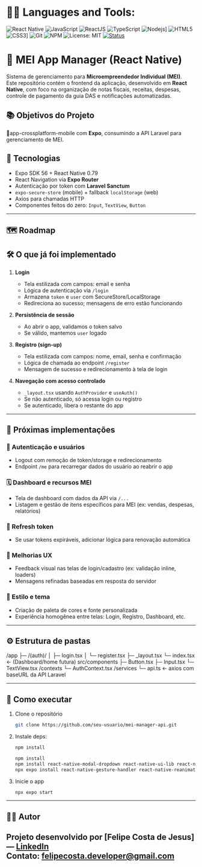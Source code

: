  # 👨‍💻 Languages and Tools:
![React Native](https://img.shields.io/badge/-React%20Native-%23282C34?style=flat-square&logo=react)
![JavaScript](https://img.shields.io/badge/-JavaScript-%23F7DF1C?style=flat-square&logo=javascript&logoColor=000000&labelColor=%23F7DF1C&color=%23FFCE5A)
![ReactJS](https://img.shields.io/badge/-ReactJS-%23282C34?style=flat-square&logo=react)
![TypeScript](https://img.shields.io/badge/-TypeScript-%23282C34?style=flat-square&logo=typescript&logoColor=007bcd)
![Nodejs](https://img.shields.io/badge/-Nodejs-black?style=flat-square&logo=Node.js)]
![HTML5](https://img.shields.io/badge/-HTML5-%23E44D27?style=flat-square&logo=html5&logoColor=ffffff)
![CSS3](https://img.shields.io/badge/-CSS3-%231572B6?style=flat-square&logo=css3)]
![Git](https://img.shields.io/badge/-git-black?style=flat-square&logo=Git)
![NPM](https://img.shields.io/badge/NPM-9.x-CB3837?style=for-the-badge&logo=npm&logoColor=white)
![License: MIT](https://img.shields.io/badge/License-MIT-yellow?style=for-the-badge)
[![Status](https://img.shields.io/badge/status-Em%20Desenvolvimento-yellow.svg)]()

# 📱 MEI App Manager (React Native)

Sistema de gerenciamento para **Microempreendedor Individual (MEI)**.  
Este repositório contém o frontend da aplicação, desenvolvido em **React Native**, com foco na organização de notas fiscais, receitas, despesas, controle de pagamento da guia DAS e notificações automatizadas.

## 📚 Objetivos do Projeto

🔹app-crossplatform-mobile com **Expo**, consumindo a API Laravel para gerenciamento de MEI.

## 🚀 **Tecnologias** 

  - Expo SDK 56 + React Native 0.79  
  - React Navigation via **Expo Router**  
  - Autenticação por token com **Laravel Sanctum**  
  - `expo-secure-store` (mobile) + fallback `localStorage` (web)  
  - Axios para chamadas HTTP  
  - Componentes feitos do zero: `Input`, `TextView`, `Button`

---
## 🗺️ Roadmap

## 🛠️ O que já foi implementado

1. **Login**  
   - Tela estilizada com campos: email e senha  
   - Lógica de autenticação via `/login`  
   - Armazena `token` e `user` com SecureStore/LocalStorage  
   - Redireciona ao sucesso; mensagens de erro estão funcionando

2. **Persistência de sessão**  
   - Ao abrir o app, validamos o token salvo  
   - Se válido, mantemos `user` logado

3. **Registro (sign-up)**  
   - Tela estilizada com campos: nome, email, senha e confirmação  
   - Lógica de chamada ao endpoint `/register`  
   - Mensagem de sucesso e redirecionamento à tela de login

4. **Navegação com acesso controlado**  
   - `_layout.tsx` usando `AuthProvider` e `useAuth()`  
   - Se não autenticado, só acessa login ou registro  
   - Se autenticado, libera o restante do app

---

## 🚧 Próximas implementações

### 🔐 Autenticação e usuários  
- Logout com remoção de token/storage e redirecionamento  
- Endpoint `/me` para recarregar dados do usuário ao reabrir o app

### 🗓️ Dashboard e recursos MEI  
- Tela de dashboard com dados da API via `/...`  
- Listagem e gestão de itens específicos para MEI (ex: vendas, despesas, relatórios)

### 🔄 Refresh token  
- Se usar tokens expiráveis, adicionar lógica para renovação automática

### 🧪 Melhorias UX  
- Feedback visual nas telas de login/cadastro (ex: validação inline, loaders)  
- Mensagens refinadas baseadas em resposta do servidor

### 🎨 Estilo e tema  
- Criação de paleta de cores e fonte personalizada  
- Experiência homogênea entre telas: Login, Registro, Dashboard, etc.

---

## ⚙️ Estrutura de pastas

/app
├─ /(auth)/
│ ├─ login.tsx
│ └─ register.tsx
├─ _layout.tsx
└─ index.tsx ← (Dashboard/home futura)
src/components
├─ Button.tsx
├─ Input.tsx
└─ TextView.tsx
/contexts
└─ AuthContext.tsx
/services
└─ api.ts ← axios com baseURL da API Laravel

---

## 🚀 Como executar

1. Clone o repositório
   ```bash
   git clone https://github.com/seu-usuario/mei-manager-api.git
   ```

2. Instale deps:
   ```bash
   npm install
   ```

   ```bash
   npm install
   npm install react-native-modal-dropdown react-native-ui-lib react-native-paper react-native-vector-icons react-native-linear-gradient lodash react-native-webview @react-native-async-storage/async-storage @react-navigation/native-stack @react-navigation/bottom-tabs @react-navigation/native @react-navigation/drawer
   npx expo install react-native-gesture-handler react-native-reanimated react-native-safe-area-context react-native-screens
   ```

3. Inicie o app
   ```bash
   npx expo start
   ```
---
## 🧑‍💻 Autor

Projeto desenvolvido por **[Felipe Costa de Jesus]** — [LinkedIn](https://www.linkedin.com/in/Felipe-Cjesus)  
Contato: felipecosta.developer@gmail.com
---